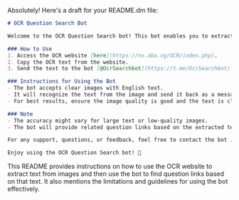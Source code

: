 Absolutely! Here's a draft for your README.dm file:

```markdown
# OCR Question Search Bot

Welcome to the OCR Question Search bot! This bot enables you to extract text from images and find related question links based on that text.

### How to Use
1. Access the OCR website [here](https://nx.aba.vg/OCR/index.php).
2. Copy the OCR text from the website.
3. Send the text to the bot [@OcrSearchbot](https://t.me/OcrSearchbot).

### Instructions for Using the Bot
- The bot accepts clear images with English text.
- It will recognize the text from the image and send it back as a message.
- For best results, ensure the image quality is good and the text is clear.

### Note
- The accuracy might vary for large text or low-quality images.
- The bot will provide related question links based on the extracted text.

For any support, questions, or feedback, feel free to contact the bot [@OcrSearchbot](https://t.me/OcrSearchbot).

Enjoy using the OCR Question Search bot! 📝
```

This README provides instructions on how to use the OCR website to extract text from images and then use the bot to find question links based on that text. It also mentions the limitations and guidelines for using the bot effectively.
